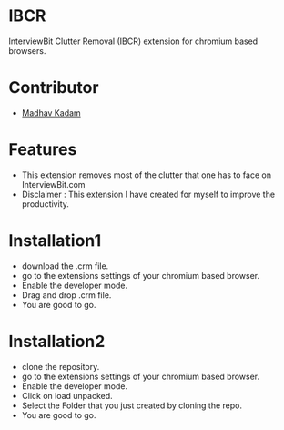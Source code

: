 # IBCR
InterviewBit Clutter Removal (IBCR) extension for chromium based browsers.

# Contributor
- [Madhav Kadam](https://github.com/madhaviit)

# Features
- This extension removes most of the clutter that one has to face on InterviewBit.com
- Disclaimer : This extension I have created for myself to improve the productivity.

# Installation1
- download the .crm file.
- go to the extensions settings of your chromium based browser.
- Enable the developer mode.
- Drag and drop .crm file.
- You are good to go.

# Installation2

- clone the repository.
- go to the extensions settings of your chromium based browser.
- Enable the developer mode.
- Click on load unpacked.
- Select the Folder that you just created by cloning the repo.
- You are good to go.

